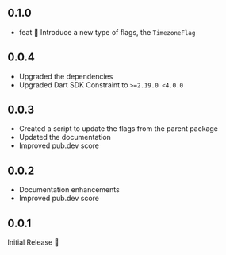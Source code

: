 ## 0.1.0

* feat 🎉 Introduce a new type of flags, the `TimezoneFlag`

## 0.0.4

* Upgraded the dependencies
* Upgraded Dart SDK Constraint to `>=2.19.0 <4.0.0`

## 0.0.3

* Created a script to update the flags from the parent package
* Updated the documentation
* Improved pub.dev score

## 0.0.2

* Documentation enhancements
* Improved pub.dev score

## 0.0.1

Initial Release 🎉
